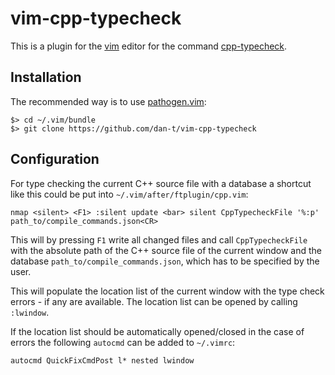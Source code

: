 vim-cpp-typecheck
=================

This is a plugin for the [vim](http://www.vim.org/) editor for the command [cpp-typecheck](https://github.com/dan-t/cpp-typecheck).

Installation
------------

The recommended way is to use [pathogen.vim](<https://github.com/tpope/vim-pathogen/>):

    $> cd ~/.vim/bundle
    $> git clone https://github.com/dan-t/vim-cpp-typecheck

Configuration
-------------

For type checking the current C++ source file with a database a shortcut like this could be put into `~/.vim/after/ftplugin/cpp.vim`:

    nmap <silent> <F1> :silent update <bar> silent CppTypecheckFile '%:p' path_to/compile_commands.json<CR>

This will by pressing `F1` write all changed files and call `CppTypecheckFile` with the absolute path of the
C++ source file of the current window and the database `path_to/compile_commands.json`, which has to be specified
by the user.

This will populate the location list of the current window with the type check errors - if any are available.
The location list can be opened by calling `:lwindow`.

If the location list should be automatically opened/closed in the case of errors the following `autocmd`
can be added to `~/.vimrc`:

    autocmd QuickFixCmdPost l* nested lwindow
